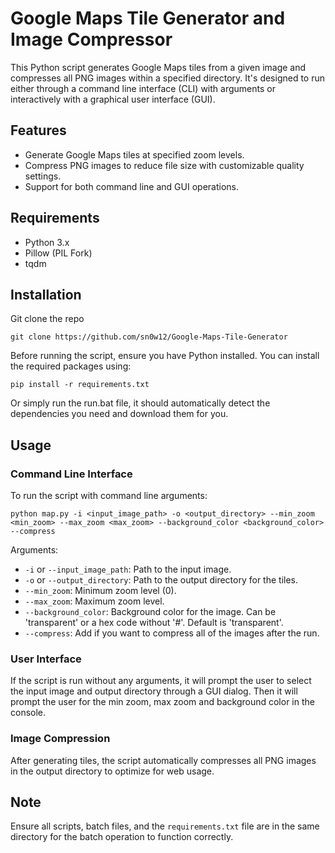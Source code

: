 # Google Maps Tile Generator and Image Compressor

This Python script generates Google Maps tiles from a given image and compresses all PNG images within a specified directory. It's designed to run either through a command line interface (CLI) with arguments or interactively with a graphical user interface (GUI).

## Features

- Generate Google Maps tiles at specified zoom levels.
- Compress PNG images to reduce file size with customizable quality settings.
- Support for both command line and GUI operations.

## Requirements

- Python 3.x
- Pillow (PIL Fork)
- tqdm

## Installation
Git clone the repo
```
git clone https://github.com/sn0w12/Google-Maps-Tile-Generator
```

Before running the script, ensure you have Python installed. You can install the required packages using:

```
pip install -r requirements.txt
```

Or simply run the run.bat file, it should automatically detect the dependencies you need and download them for you.


## Usage

### Command Line Interface

To run the script with command line arguments:

```
python map.py -i <input_image_path> -o <output_directory> --min_zoom <min_zoom> --max_zoom <max_zoom> --background_color <background_color>  --compress
```


Arguments:
- `-i` or `--input_image_path`: Path to the input image.
- `-o` or `--output_directory`: Path to the output directory for the tiles.
- `--min_zoom`: Minimum zoom level (0).
- `--max_zoom`: Maximum zoom level.
- `--background_color`: Background color for the image. Can be 'transparent' or a hex code without '#'. Default is 'transparent'.
- `--compress`: Add if you want to compress all of the images after the run.

### User Interface

If the script is run without any arguments, it will prompt the user to select the input image and output directory through a GUI dialog. Then it will prompt the user for the min zoom, max zoom and background color in the console.

### Image Compression

After generating tiles, the script automatically compresses all PNG images in the output directory to optimize for web usage.

## Note

Ensure all scripts, batch files, and the `requirements.txt` file are in the same directory for the batch operation to function correctly.


